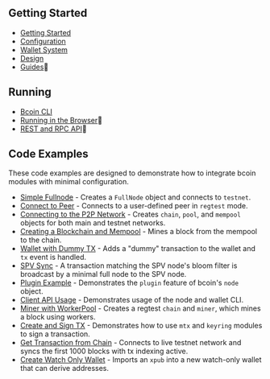 ## Getting Started
- [Getting Started](Beginner's-Guide.md)
- [Configuration](Configuration.md)
- [Wallet System](Wallet-System.md)
- [Design](Design.md)
- [Guides](https://bcoin.io/guides.html):link:

## Running
- [Bcoin CLI](CLI.md)
- [Running in the Browser](https://bcoin.io/guides/browser.html):link:
- [REST and RPC API](https://bcoin.io/api-docs/index.html#introduction):link:

## Code Examples

These code examples are designed to demonstrate how to integrate bcoin modules
with minimal configuration.

- [Simple Fullnode](Examples/fullnode.js) - Creates a `FullNode` object and connects to `testnet`.
- [Connect to Peer](Examples/connect-to-peer.js) - Connects to a user-defined peer in `regtest` mode.
- [Connecting to the P2P Network](Examples/connect-to-the-p2p-network.js) - Creates `chain`, `pool`, and `mempool` objects for both main and testnet networks.
- [Creating a Blockchain and Mempool](Examples/create-a-blockchain-and-mempool.js) - Mines a block from the mempool to the chain.
- [Wallet with Dummy TX](Examples/wallet.js) - Adds a "dummy" transaction to the wallet and `tx` event is handled.
- [SPV Sync](Examples/spv-sync-wallet.js) - A transaction matching the SPV node's bloom filter is broadcast by a minimal full node to the SPV node.
- [Plugin Example](Examples/peers-plugin.js) - Demonstrates the `plugin` feature of bcoin's `node` object.
- [Client API Usage](Examples/client-api.js) - Demonstrates usage of the node and wallet CLI.
- [Miner with WorkerPool](Examples/miner-configs.js) - Creates a regtest `chain` and `miner`, which mines a block using workers.
- [Create and Sign TX](Examples/create-sign-tx.js) - Demonstrates how to use `mtx` and `keyring` modules to sign a transaction.
- [Get Transaction from Chain](Examples/get-tx-from-chain.js) - Connects to live testnet network and syncs the first 1000 blocks with tx indexing active.
- [Create Watch Only Wallet](Examples/watch-only-wallet.js) - Imports an `xpub` into a new watch-only wallet that can derive addresses.